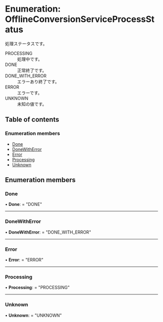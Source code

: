 # Enumeration: OfflineConversionServiceProcessStatus


<div lang=\"ja\">処理ステータスです。</div>  <dl class=term> <dt class=\"term__item\">PROCESSING</dt> <dd class=\"term__desc\"><span lang=\"ja\">処理中です。</span></dd> <dt class=\"term__item\">DONE</dt> <dd class=\"term__desc\"><span lang=\"ja\">正常終了です。</span></dd> <dt class=\"term__item\">DONE_WITH_ERROR</dt> <dd class=\"term__desc\"><span lang=\"ja\">エラーあり終了です。</span></dd> <dt class=\"term__item\">ERROR</dt> <dd class=\"term__desc\"><span lang=\"ja\">エラーです。</span></dd> <dt class=\"term__item\">UNKNOWN</dt> <dd class=\"term__desc\"><span lang=\"ja\">未知の値です。</span></dd> </dl>

## Table of contents

### Enumeration members

- [Done](offlineconversionserviceprocessstatus.md#done)
- [DoneWithError](offlineconversionserviceprocessstatus.md#donewitherror)
- [Error](offlineconversionserviceprocessstatus.md#error)
- [Processing](offlineconversionserviceprocessstatus.md#processing)
- [Unknown](offlineconversionserviceprocessstatus.md#unknown)

## Enumeration members

### Done

• **Done**: = "DONE"

___

### DoneWithError

• **DoneWithError**: = "DONE\_WITH\_ERROR"

___

### Error

• **Error**: = "ERROR"

___

### Processing

• **Processing**: = "PROCESSING"

___

### Unknown

• **Unknown**: = "UNKNOWN"
